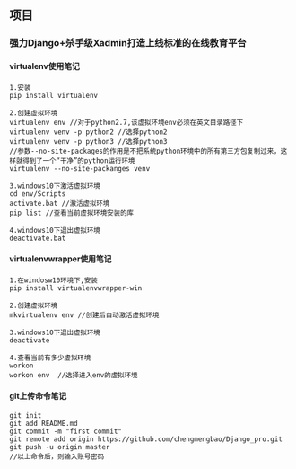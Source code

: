 ## 项目
### 强力Django+杀手级Xadmin打造上线标准的在线教育平台

#### virtualenv使用笔记
```
1.安装
pip install virtualenv

2.创建虚拟环境
virtualenv env //对于python2.7,该虚拟环境env必须在英文目录路径下
virtualenv venv -p python2 //选择python2
virtualenv venv -p python3 //选择python3
//参数--no-site-packages的作用是不把系统python环境中的所有第三方包复制过来，这样就得到了一个“干净”的python运行环境
virtualenv --no-site-packanges venv

3.windows10下激活虚拟环境
cd env/Scripts
activate.bat //激活虚拟环境
pip list //查看当前虚拟环境安装的库

4.windows10下退出虚拟环境
deactivate.bat
```

#### virtualenvwrapper使用笔记
```
1.在windosw10环境下,安装
pip install virtualenvwrapper-win

2.创建虚拟环境
mkvirtualenv env //创建后自动激活虚拟环境

3.windows10下退出虚拟环境
deactivate

4.查看当前有多少虚拟环境
workon
workon env  //选择进入env的虚拟环境
```

#### git上传命令笔记
```
git init
git add README.md
git commit -m "first commit"
git remote add origin https://github.com/chengmengbao/Django_pro.git
git push -u origin master
//以上命令后，则输入账号密码
```